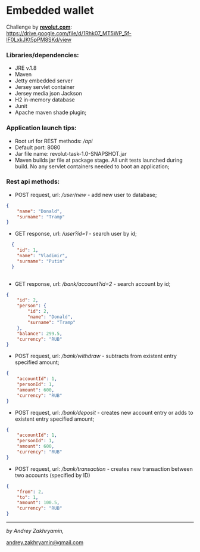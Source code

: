 # Embedded wallet
Challenge by [**revolut.com**](https://www.revolut.com): https://drive.google.com/file/d/1Rhk07_MT5WP_5f-lF0LxkJKt5pPM8SKd/view

### Libraries/dependencies:
- JRE v.1.8
- Maven
- Jetty embedded server
- Jersey servlet container
- Jersey media json Jackson
- H2 in-memory database
- Junit
- Apache maven shade plugin;

### Application launch tips:

- Root url for REST methods: */api*
- Default port: 8080
- Jar file name: revolut-task-1.0-SNAPSHOT.jar
- Maven builds jar file at package stage. All unit tests launched during build.
No any servlet containers needed to boot an application;

### Rest api methods:

- POST request, url: */user/new* - add new user to database;
```json
{
    "name": "Donald",
    "surname": "Tramp"
}
```
- GET response, url: */user?id=1* - search user by id; 
  
```json
  {
    "id": 1,
    "name": "Vladimir",
    "surname": "Putin"
  }
  
```
- GET response, url: */bank/account?id=2* - search account by id;
```json
{
    "id": 2,
    "person": {
        "id": 2,
        "name": "Donald",
        "surname": "Tramp"
    },
    "balance": 299.5,
    "currency": "RUB"
}
```
- POST request, url: */bank/withdraw* - subtracts from existent entry specified amount;
```json
{
    "accountId": 1,
    "personId": 1,
    "amount": 600,
    "currency": "RUB"
}
```
- POST request, url: */bank/deposit* - creates new account entry or adds to existent entry specified amount; 
```json
{
    "accountId": 1,
    "personId": 1,
    "amount": 600,
    "currency": "RUB"
}
```
- POST request, url: */bank/transaction* - creates new transaction between two accounts (specified by ID)
```json
{
    "from": 2,
    "to": 1,
    "amount": 100.5,
    "currency": "RUB"
}
```
___

_by Andrey Zakhryamin,_
 
 andrey.zakhryamin@gmail.com
